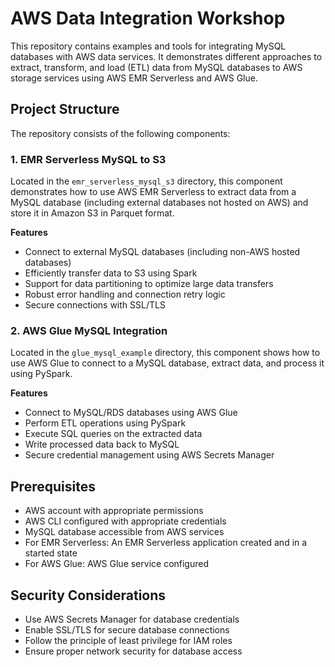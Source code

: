 # AWS Data Integration Workshop

This repository contains examples and tools for integrating MySQL databases with AWS data services. It demonstrates different approaches to extract, transform, and load (ETL) data from MySQL databases to AWS storage services using AWS EMR Serverless and AWS Glue.

## Project Structure

The repository consists of the following components:

### 1. EMR Serverless MySQL to S3

Located in the `emr_serverless_mysql_s3` directory, this component demonstrates how to use AWS EMR Serverless to extract data from a MySQL database (including external databases not hosted on AWS) and store it in Amazon S3 in Parquet format.

**Features**

- Connect to external MySQL databases (including non-AWS hosted databases)
- Efficiently transfer data to S3 using Spark
- Support for data partitioning to optimize large data transfers
- Robust error handling and connection retry logic
- Secure connections with SSL/TLS

### 2. AWS Glue MySQL Integration

Located in the `glue_mysql_example` directory, this component shows how to use AWS Glue to connect to a MySQL database, extract data, and process it using PySpark.

**Features**

- Connect to MySQL/RDS databases using AWS Glue
- Perform ETL operations using PySpark
- Execute SQL queries on the extracted data
- Write processed data back to MySQL
- Secure credential management using AWS Secrets Manager

## Prerequisites

- AWS account with appropriate permissions
- AWS CLI configured with appropriate credentials
- MySQL database accessible from AWS services
- For EMR Serverless: An EMR Serverless application created and in a started state
- For AWS Glue: AWS Glue service configured

## Security Considerations

- Use AWS Secrets Manager for database credentials
- Enable SSL/TLS for secure database connections
- Follow the principle of least privilege for IAM roles
- Ensure proper network security for database access
